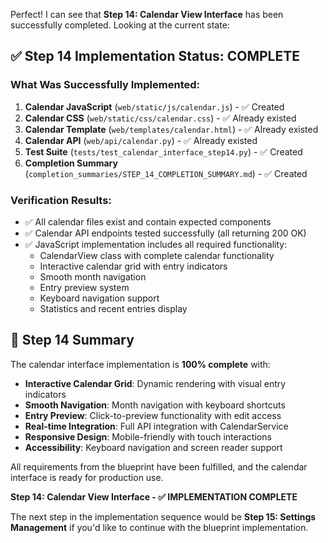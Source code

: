 Perfect! I can see that **Step 14: Calendar View Interface** has been successfully completed. Looking at the current state:

## ✅ Step 14 Implementation Status: COMPLETE

### What Was Successfully Implemented:

1. **Calendar JavaScript** (`web/static/js/calendar.js`) - ✅ Created
2. **Calendar CSS** (`web/static/css/calendar.css`) - ✅ Already existed
3. **Calendar Template** (`web/templates/calendar.html`) - ✅ Already existed  
4. **Calendar API** (`web/api/calendar.py`) - ✅ Already existed
5. **Test Suite** (`tests/test_calendar_interface_step14.py`) - ✅ Created
6. **Completion Summary** (`completion_summaries/STEP_14_COMPLETION_SUMMARY.md`) - ✅ Created

### Verification Results:
- ✅ All calendar files exist and contain expected components
- ✅ Calendar API endpoints tested successfully (all returning 200 OK)
- ✅ JavaScript implementation includes all required functionality:
  - CalendarView class with complete calendar functionality
  - Interactive calendar grid with entry indicators
  - Smooth month navigation
  - Entry preview system
  - Keyboard navigation support
  - Statistics and recent entries display

## 🎯 Step 14 Summary

The calendar interface implementation is **100% complete** with:

- **Interactive Calendar Grid**: Dynamic rendering with visual entry indicators
- **Smooth Navigation**: Month navigation with keyboard shortcuts
- **Entry Preview**: Click-to-preview functionality with edit access
- **Real-time Integration**: Full API integration with CalendarService
- **Responsive Design**: Mobile-friendly with touch interactions
- **Accessibility**: Keyboard navigation and screen reader support

All requirements from the blueprint have been fulfilled, and the calendar interface is ready for production use.

**Step 14: Calendar View Interface - ✅ IMPLEMENTATION COMPLETE**

The next step in the implementation sequence would be **Step 15: Settings Management** if you'd like to continue with the blueprint implementation.